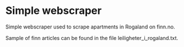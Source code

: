 # Simple webscraper

Simple webscraper used to scrape apartments in Rogaland on finn.no.

Sample of finn articles can be found in the file leiligheter_i_rogaland.txt.